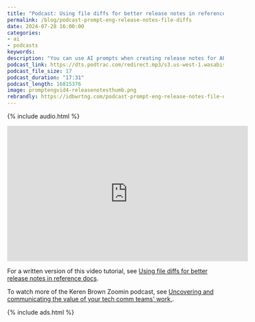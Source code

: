 ```yaml
---
title: "Podcast: Using file diffs for better release notes in reference docs"
permalink: /blog/podcast-prompt-eng-release-notes-file-diffs
date: 2024-07-28 16:00:00
categories:
- ai
- podcasts
keywords: 
description: "You can use AI prompts when creating release notes for APIs by leveraging file diffs from regenerated reference documentation. The file diffs from version control tools provide a reliable, precise information source about what's changed in the release."
podcast_link: https://dts.podtrac.com/redirect.mp3/s3.us-west-1.wasabisys.com/idbwmedia.com/podcasts/promptengvid4-releasenotes.mp3
podcast_file_size: 17
podcast_duration: "17:31"
podcast_length: 16815376 
image: promptengvid4-releasenotesthumb.png
rebrandly: https://idbwrtng.com/podcast-prompt-eng-release-notes-file-diffs
---
```


{% include audio.html %}

<iframe width="560" height="315" src="https://www.youtube.com/embed/FO2GAzeV_lg" title="Use file diffs to create release notes with AI" frameborder="0" allow="accelerometer; autoplay; clipboard-write; encrypted-media; gyroscope; picture-in-picture" allowfullscreen></iframe>

For a written version of this video tutorial, see [Using file diffs for better release notes in reference docs](/ai/prompt-engineering-release-notes-reference-docs.html).

To watch more of the Keren Brown Zoomin podcast, see [Uncovering and communicating the value of your tech comm teams' work,](/blog/value-techcomm-zoomin-podcast).

{% include ads.html %}

